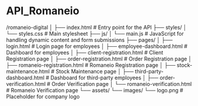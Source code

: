 # API_Romaneio

/romaneio-digital
│
├── index.html                # Entry point for the API
├── styles/
│   └── styles.css            # Main stylesheet
├── js/
│   └── main.js               # JavaScript for handling dynamic content and form submissions
├── pages/
│   ├── login.html            # Login page for employees
│   ├── employee-dashboard.html   # Dashboard for employees
│   ├── client-registration.html  # Client Registration page
│   ├── order-registration.html   # Order Registration page
│   ├── romaneio-registration.html # Romaneio Registration page
│   ├── stock-maintenance.html    # Stock Maintenance page
│   ├── third-party-dashboard.html # Dashboard for third-party employees
│   ├── order-verification.html    # Order Verification page
│   └── romaneio-verification.html # Romaneio Verification page
└── assets/
    └── images/
        └── logo.png          # Placeholder for company logo
